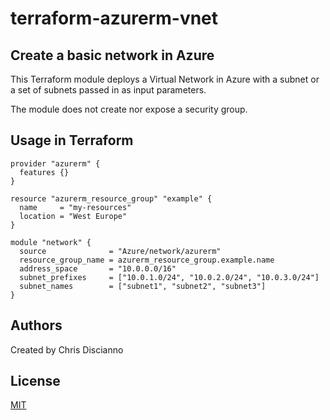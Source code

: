 # terraform-azurerm-vnet

## Create a basic network in Azure

This Terraform module deploys a Virtual Network in Azure with a subnet or a set of subnets passed in as input parameters.

The module does not create nor expose a security group.

## Usage in Terraform
```hcl
provider "azurerm" {
  features {}
}

resource "azurerm_resource_group" "example" {
  name     = "my-resources"
  location = "West Europe"
}

module "network" {
  source              = "Azure/network/azurerm"
  resource_group_name = azurerm_resource_group.example.name
  address_space       = "10.0.0.0/16"
  subnet_prefixes     = ["10.0.1.0/24", "10.0.2.0/24", "10.0.3.0/24"]
  subnet_names        = ["subnet1", "subnet2", "subnet3"]
}
```

## Authors

Created by Chris Discianno

## License

[MIT](https://dev.azure.com/discianno-consulting/Lab/_git/terraform-azure-vnet?path=%2FLICENSE.MD)